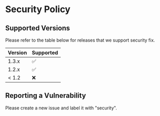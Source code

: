 # Security Policy

## Supported Versions
Please refer to the table below for releases that we support security fix.

| Version | Supported          |
| ------- | ------------------ |
| 1.3.x   | :white_check_mark: |
| 1.2.x   | :white_check_mark: |
| < 1.2   | :x:                |

## Reporting a Vulnerability

Please create a new issue and label it with "security".
